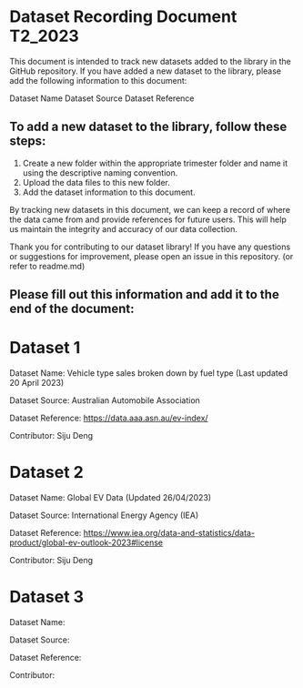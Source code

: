 # Dataset Recording Document T2_2023

This document is intended to track new datasets added to the library in the GitHub repository. If you have added a new dataset to the library, please add the following information to this document:

Dataset Name
Dataset Source
Dataset Reference

## To add a new dataset to the library, follow these steps:

1. Create a new folder within the appropriate trimester folder and name it using the descriptive naming convention.
2. Upload the data files to this new folder.
3. Add the dataset information to this document.

By tracking new datasets in this document, we can keep a record of where the data came from and provide references for future users. This will help us maintain the integrity and accuracy of our data collection.

Thank you for contributing to our dataset library! If you have any questions or suggestions for improvement, please open an issue in this repository. (or refer to readme.md)

## Please fill out this information and add it to the end of the document:

# Dataset 1

Dataset Name: Vehicle type sales broken down by fuel type (Last updated 20 April 2023)

Dataset Source:  Australian Automobile Association

Dataset Reference: https://data.aaa.asn.au/ev-index/

Contributor: Siju Deng

# Dataset 2

Dataset Name: Global EV Data (Updated 26/04/2023)

Dataset Source: International Energy Agency (IEA)

Dataset Reference: https://www.iea.org/data-and-statistics/data-product/global-ev-outlook-2023#license

Contributor: Siju Deng

# Dataset 3

Dataset Name:

Dataset Source:

Dataset Reference:

Contributor:
